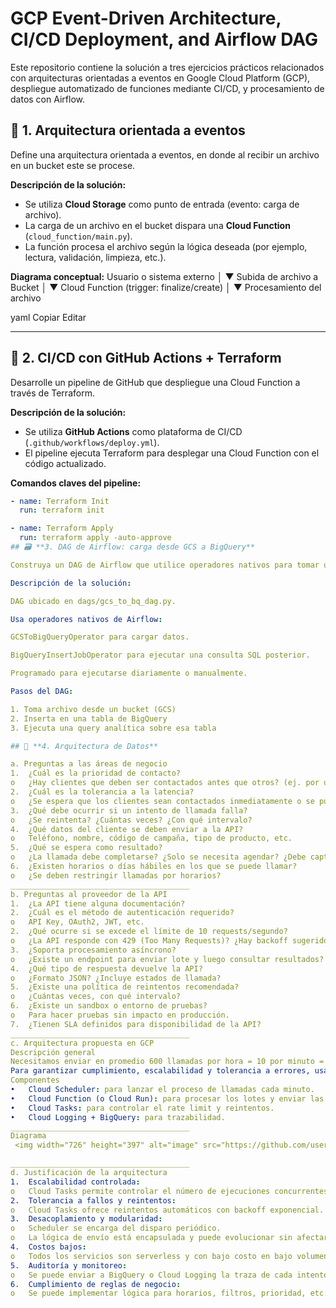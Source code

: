# GCP Event-Driven Architecture, CI/CD Deployment, and Airflow DAG

Este repositorio contiene la solución a tres ejercicios prácticos relacionados con arquitecturas orientadas a eventos en Google Cloud Platform (GCP), despliegue automatizado de funciones mediante CI/CD, y procesamiento de datos con Airflow.

## 🧩 1. Arquitectura orientada a eventos

Define una arquitectura orientada a eventos, en donde al recibir un archivo en un bucket este se procese.

**Descripción de la solución:**  
- Se utiliza **Cloud Storage** como punto de entrada (evento: carga de archivo).
- La carga de un archivo en el bucket dispara una **Cloud Function** (`cloud_function/main.py`).
- La función procesa el archivo según la lógica deseada (por ejemplo, lectura, validación, limpieza, etc.).

**Diagrama conceptual:**
Usuario o sistema externo
│
▼
Subida de archivo
a Bucket
│
▼
Cloud Function (trigger: finalize/create)
│
▼
Procesamiento del archivo

yaml
Copiar
Editar

---

## 🚀 2. CI/CD con GitHub Actions + Terraform

Desarrolle un pipeline de GitHub que despliegue una Cloud Function a través de Terraform.

**Descripción de la solución:**  
- Se utiliza **GitHub Actions** como plataforma de CI/CD (`.github/workflows/deploy.yml`).
- El pipeline ejecuta Terraform para desplegar una Cloud Function con el código actualizado.

**Comandos claves del pipeline:**
```yaml
- name: Terraform Init
  run: terraform init

- name: Terraform Apply
  run: terraform apply -auto-approve
## 🗃️ **3. DAG de Airflow: carga desde GCS a BigQuery**

Construya un DAG de Airflow que utilice operadores nativos para tomar un archivo desde un bucket e inserte en BigQuery, posteriormente ejecutar una query.

Descripción de la solución:

DAG ubicado en dags/gcs_to_bq_dag.py.

Usa operadores nativos de Airflow:

GCSToBigQueryOperator para cargar datos.

BigQueryInsertJobOperator para ejecutar una consulta SQL posterior.

Programado para ejecutarse diariamente o manualmente.

Pasos del DAG:

1. Toma archivo desde un bucket (GCS)
2. Inserta en una tabla de BigQuery
3. Ejecuta una query analítica sobre esa tabla

## 🚀 **4. Arquitectura de Datos**

a. Preguntas a las áreas de negocio
1.	¿Cuál es la prioridad de contacto?
o	¿Hay clientes que deben ser contactados antes que otros? (ej. por urgencia, valor del cliente).
2.	¿Cuál es la tolerancia a la latencia?
o	¿Se espera que los clientes sean contactados inmediatamente o se pueden contactar dentro de una ventana de tiempo razonable?
3.	¿Qué debe ocurrir si un intento de llamada falla?
o	¿Se reintenta? ¿Cuántas veces? ¿Con qué intervalo?
4.	¿Qué datos del cliente se deben enviar a la API?
o	Teléfono, nombre, código de campaña, tipo de producto, etc.
5.	¿Qué se espera como resultado?
o	¿La llamada debe completarse? ¿Solo se necesita agendar? ¿Debe capturar respuesta?
6.	¿Existen horarios o días hábiles en los que se puede llamar?
o	¿Se deben restringir llamadas por horarios?
________________________________________
b. Preguntas al proveedor de la API
1.	¿La API tiene alguna documentación?
2.	¿Cuál es el método de autenticación requerido?
o	API Key, OAuth2, JWT, etc.
2.	¿Qué ocurre si se excede el límite de 10 requests/segundo?
o	¿La API responde con 429 (Too Many Requests)? ¿Hay backoff sugerido?
3.	¿Soporta procesamiento asíncrono?
o	¿Existe un endpoint para enviar lote y luego consultar resultados?
4.	¿Qué tipo de respuesta devuelve la API?
o	¿Formato JSON? ¿Incluye estados de llamada?
5.	¿Existe una política de reintentos recomendada?
o	¿Cuántas veces, con qué intervalo?
6.	¿Existe un sandbox o entorno de pruebas?
o	Para hacer pruebas sin impacto en producción.
7.	¿Tienen SLA definidos para disponibilidad de la API?
________________________________________
c. Arquitectura propuesta en GCP
Descripción general
Necesitamos enviar en promedio 600 llamadas por hora = 10 por minuto = ~1 cada 6 segundos, lo que está muy por debajo del límite de 10 rps.
Para garantizar cumplimiento, escalabilidad y tolerancia a errores, usaremos:
Componentes
•	Cloud Scheduler: para lanzar el proceso de llamadas cada minuto.
•	Cloud Function (o Cloud Run): para procesar los lotes y enviar las llamadas.
•	Cloud Tasks: para controlar el rate limit y reintentos.
•	Cloud Logging + BigQuery: para trazabilidad.
________________________________________
Diagrama
 <img width="726" height="397" alt="image" src="https://github.com/user-attachments/assets/b5517a61-055f-406f-908c-8a386f50dbca" />

________________________________________
d. Justificación de la arquitectura
1.	Escalabilidad controlada:
o	Cloud Tasks permite controlar el número de ejecuciones concurrentes y el rate (configurable), cumpliendo los 10 rps máximos.
2.	Tolerancia a fallos y reintentos:
o	Cloud Tasks ofrece reintentos automáticos con backoff exponencial.
3.	Desacoplamiento y modularidad:
o	Scheduler se encarga del disparo periódico.
o	La lógica de envío está encapsulada y puede evolucionar sin afectar la programación.
4.	Costos bajos:
o	Todos los servicios son serverless y con bajo costo en bajo volumen.
5.	Auditoría y monitoreo:
o	Se puede enviar a BigQuery o Cloud Logging la traza de cada intento con resultado (éxito/fallo).
6.	Cumplimiento de reglas de negocio:
o	Se puede implementar lógica para horarios, filtros, prioridad, etc.


